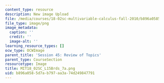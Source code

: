 ```yaml
---
content_type: resource
description: New image Upload
file: /media/courses/18-02sc-multivariable-calculus-fall-2010/b896a0585d7ab797aa3a74d249847791_MIT18_02SC_L15Brds_7a.png
file_type: image/png
image_metadata:
  caption: ''
  credit: ''
  image-alt: ''
learning_resource_types: []
ocw_type: OCWImage
parent_title: 'Session 45: Review of Topics'
parent_type: CourseSection
resourcetype: Image
title: MIT18_02SC_L15Brds_7a.png
uid: b896a058-5d7a-b797-aa3a-74d249847791
---
```

